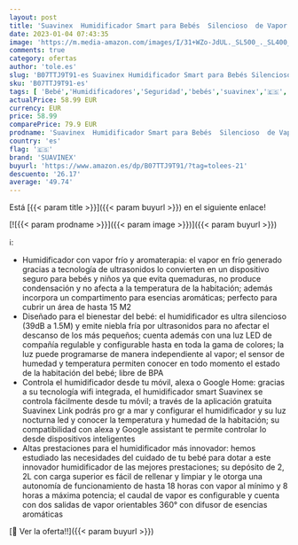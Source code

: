 ```yaml
---
layout: post
title: 'Suavinex  Humidificador Smart para Bebés  Silencioso  de Vapor Frío  Ultrasónico  Aromaterapia  Luz Nocturna Led  Control con Aplicación Móvil  Compatible con Alexa y Google Assistant '
date: 2023-01-04 07:43:35
image: 'https://m.media-amazon.com/images/I/31+WZo-JdUL._SL500_._SL400_.jpg'
comments: true
category: ofertas
author: 'tole.es'
slug: 'B07TTJ9T91-es Suavinex Humidificador Smart para Bebés Silencioso de...'
sku: 'B07TTJ9T91-es'
tags: [ 'Bebé','Humidificadores','Seguridad','bebés','suavinex','🇪🇸', ]
actualPrice: 58.99 EUR
currency: EUR
price: 58.99
comparePrice: 79.9 EUR
prodname: 'Suavinex  Humidificador Smart para Bebés  Silencioso  de Vapor Frío  Ultrasónico  Aromaterapia  Luz Nocturna Led  Control con Aplicación Móvil  Compatible con Alexa y Google Assistant '
country: 'es'
flag: '🇪🇸'
brand: 'SUAVINEX'
buyurl: 'https://www.amazon.es/dp/B07TTJ9T91/?tag=tolees-21'
descuento: '26.17'
average: '49.74'
---
```


Está [{{< param title >}}]({{< param buyurl >}}) en el siguiente enlace!

[![{{< param prodname >}}]({{< param image >}})]({{< param buyurl >}})

ℹ️:

- Humidificador con vapor frío y aromaterapia: el vapor en frío generado gracias a tecnología de ultrasonidos lo convierten en un dispositivo seguro para bebés y niños ya que evita quemaduras, no produce condensación y no afecta a la temperatura de la habitación; además incorpora un compartimento para esencias aromáticas; perfecto para cubrir un área de hasta 15 M2
- Diseñado para el bienestar del bebé: el humidificador es ultra silencioso (39dB a 1.5M) y emite niebla fría por ultrasonidos para no afectar el descanso de los más pequeños; cuenta además con una luz LED de compañía regulable y configurable hasta en toda la gama de colores; la luz puede programarse de manera independiente al vapor; el sensor de humedad y temperatura permiten conocer en todo momento el estado de la habitación del bebé; libre de BPA
- Controla el humidificador desde tu móvil, alexa o Google Home: gracias a su tecnología wifi integrada, el humidificador smart Suavinex se controla fácilmente desde tu móvil; a través de la aplicación gratuita Suavinex Link podrás pro gr a mar y configurar el humidificador y su luz nocturna led y conocer la temperatura y humedad de la habitación; su compatibilidad con alexa y Google assistant te permite controlar lo desde dispositivos inteligentes
- Altas prestaciones para el humidificador más innovador: hemos estudiado las necesidades del cuidado de tu bebé para dotar a este innovador humidificador de las mejores prestaciones; su depósito de 2, 2L con carga superior es fácil de rellenar y limpiar y le otorga una autonomía de funcionamiento de hasta 18 horas con vapor al mínimo y 8 horas a máxima potencia; el caudal de vapor es configurable y cuenta con dos salidas de vapor orientables 360° con difusor de esencias aromáticas

[🛒 Ver la oferta!!]({{< param buyurl >}})
